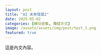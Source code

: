 ```yaml
---
layout: post
title: "AI 未來發展2"
date: 2025-05-02
categories: [練功密集, 賺錢方式]
image: /assets/assets/img/post/test_1.png
featured: true
---
```

這是內文內容。